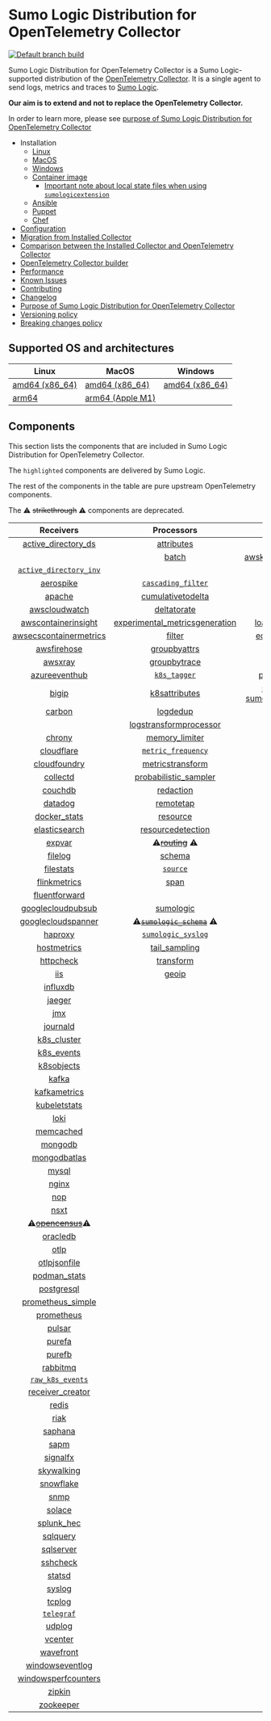 # Sumo Logic Distribution for OpenTelemetry Collector

[![Default branch build](https://github.com/SumoLogic/sumologic-otel-collector/actions/workflows/dev_builds.yml/badge.svg)](https://github.com/SumoLogic/sumologic-otel-collector/actions/workflows/dev_builds.yml)

Sumo Logic Distribution for OpenTelemetry Collector is a Sumo Logic-supported distribution of the [OpenTelemetry Collector][otc_link].
It is a single agent to send logs, metrics and traces to [Sumo Logic][sumologic].

**Our aim is to extend and not to replace the OpenTelemetry Collector.**

In order to learn more, please see [purpose of Sumo Logic Distribution for OpenTelemetry Collector][purpose]

- Installation
  - [Linux][linux_installation]
  - [MacOS][macos_installation]
  - [Windows][windows_installation]
  - [Container image](/docs/installation.md#container-image)
    - [Important note about local state files when using `sumologicextension`](/docs/installation.md#important-note-about-local-state-files-when-using-sumologicextension)
  - [Ansible](/docs/installation.md#ansible)
  - [Puppet](/docs/installation.md#puppet)
  - [Chef](/docs/installation.md#chef)
- [Configuration](docs/configuration.md)
- [Migration from Installed Collector](docs/migration.md)
- [Comparison between the Installed Collector and OpenTelemetry Collector](docs/comparison.md)
- [OpenTelemetry Collector builder](./otelcolbuilder/README.md)
- [Performance]
- [Known Issues]
- [Contributing](./CONTRIBUTING.md)
- [Changelog](./CHANGELOG.md)
- [Purpose of Sumo Logic Distribution for OpenTelemetry Collector][purpose]
- [Versioning policy][versioning]
- [Breaking changes policy][breaking]

## Supported OS and architectures

| Linux                         | MacOS                         | Windows                     |
| ----------------------------- | ----------------------------- | --------------------------- |
| [amd64 (x86_64)][linux_amd64] | [amd64 (x86_64)][mac_amd64]   | [amd64 (x86_64)][win_amd64] |
| [arm64][linux_arm64]          | [arm64 (Apple M1)][mac_arm64] |                             |

## Components

This section lists the components that are included in Sumo Logic Distribution for OpenTelemetry Collector.

The `highlighted` components are delivered by Sumo Logic.

The rest of the components in the table are pure upstream OpenTelemetry components.

The ⚠️ ~~strikethrough~~ ⚠️ components are deprecated.

|                          Receivers                          |                          Processors                          |               Exporters                |                 Extensions                  |             Connectors              |
|:-----------------------------------------------------------:|:------------------------------------------------------------:| :------------------------------------: | :-----------------------------------------: | :---------------------------------: |
|      [active_directory_ds][activedirectorydsreceiver]       |              [attributes][attributesprocessor]               |         [awss3][awss3exporter]         |       [asapclient][asapauthextension]       |     [forward][forwardconnector]     |
|                                                             |                   [batch][batchprocessor]                    |          [awskinesisexporter]          |                                             |                                     |
|    [`active_directory_inv`][activedirectoryinvreceiver]     |                                                              |        [carbon][carbonexporter]        |                 [awsproxy]                  |       [count][countconnector]       |
|               [aerospike][aerospikereceiver]                |        [`cascading_filter`][cascadingfilterprocessor]        |         [debug][debugexporter]         |       [basicauth][basicauthextension]       |  [exceptions][exceptionsconnector]  |
|                  [apache][apachereceiver]                   |       [cumulativetodelta][cumulativetodeltaprocessor]        |          [file][fileexporter]          | [bearertokenauth][bearertokenauthextension] |    [failover][failoverconnector]    |
|           [awscloudwatch][awscloudwatchreceiver]            |             [deltatorate][deltatorateprocessor]              |         [kafka][kafkaexporter]         |           [db_storage][dbstorage]           |  [roundrobin][roundrobinconnector]  |
|     [awscontainerinsight][awscontainerinsightreceiver]      | [experimental_metricsgeneration][metricsgenerationprocessor] | [loadbalancing][loadbalancingexporter] |      [docker_observer][dockerobserver]      |     [routing][routingconnector]     |
|  [awsecscontainermetrics][awsecscontainermetricsreceiver]   |                  [filter][filterprocessor]                   |      [ecs_observer][ecsobserver]       |    [servicegraph][servicegraphconnector]    |                                     |
|             [awsfirehose][awsfirehosereceiver]              |            [groupbyattrs][groupbyattrsprocessor]             |          [otlp][otlpexporter]          |    [ecs_task_observer][ecstaskobserver]     | [spanmetrics][spanmetricsconnector] |
|                 [awsxray][awsxrayreceiver]                  |            [groupbytrace][groupbytraceprocessor]             |      [otlphttp][otlphttpexporter]      |         [file_storage][filestorage]         |                                     |
|           [azureeventhub][azureeventhubreceiver]            |                 [`k8s_tagger`][k8sprocessor]                 |    [prometheus][prometheusexporter]    |   [headerssetter][headerssetterextension]   |                                     |
|                   [bigip][bigipreceiver]                    |           [k8sattributes][k8sattributesprocessor]            |    [sumologic] [sumologicexporter]     |    [health_check][healthcheckextension]     |                                     |
|                  [carbon][carbonreceiver]                   |                [logdedup][logdedupprocessor]                 |        [syslog][syslogexporter]        |        [host_observer][hostobserver]        |                                     |
|                                                             |       [logstransformprocessor][logstransformprocessor]       |                                        |                                             |                                     |
|                  [chrony][chronyreceiver]                   |           [memory_limiter][memorylimiterprocessor]           |           [nop][nopexporter]           |       [http_forwarder][httpforwarder]       |                                     |
|              [cloudflare][cloudflarereceiver]               |        [`metric_frequency`][metricfrequencyprocessor]        |                                        |           [jaegerremotesampling]            |                                     |
|            [cloudfoundry][cloudfoundryreceiver]             |        [metricstransform][metricstransformprocessor]         |                                        |         [k8s_observer][k8sobserver]         |                                     |
|                [collectd][collectdreceiver]                 |    [probabilistic_sampler][probabilisticsamplerprocessor]    |                                        |                                             |                                     |
|                 [couchdb][couchdbreceiver]                  |               [redaction][redactionprocessor]                |                                        |  [oauth2client][oauth2clientauthextension]  |                                     |
|                 [datadog][datadogreceiver]                  |               [remotetap][remotetapprocessor]                |                                        |          [oidc][oidcauthextension]          |                                     |
|             [docker_stats][dockerstatsreceiver]             |                [resource][resourceprocessor]                 |                                        |           [pprof][pprofextension]           |                                     |
|           [elasticsearch][elasticsearchreceiver]            |       [resourcedetection][resourcedetectionprocessor]        |                                        |       [sigv4auth][sigv4authextension]       |                                     |
|                  [expvar][expvarreceiver]                   |          ⚠️~~[routing][routingprocessor]~~ ⚠️                |                                       |      [`sumologic`][sumologicextension]      |                                     |
|                 [filelog][filelogreceiver]                  |                  [schema][schemaprocessor]                   |                                        |          [zpages][zpagesextension]          |                                     |
|               [filestats][filestatsreceiver]                |                 [`source`][sourceprocessor]                  |                                        |                                             |                                     |
|            [flinkmetrics][flinkmetricsreceiver]             |                    [span][spanprocessor]                     |                                        |                                             |                                     |
|           [fluentforward][fluentforwardreceiver]            |                                                              |                                        |                                             |                                     |
|       [googlecloudpubsub][googlecloudpubsubreceiver]        |               [sumologic][sumologicprocessor]                |                                        |                                             |                                     |
|      [googlecloudspanner][googlecloudspannerreceiver]       |   ⚠️~~[`sumologic_schema`][sumologicschemaprocessor]~~ ⚠️    |                                        |                                             |                                     |
|                 [haproxy][haproxyreceiver]                  |        [`sumologic_syslog`][sumologicsyslogprocessor]        |                                        |                                             |                                     |
|             [hostmetrics][hostmetricsreceiver]              |            [tail_sampling][tailsamplingprocessor]            |                                        |                                             |                                     |
|               [httpcheck][httpcheckreceiver]                |               [transform][transformprocessor]                |                                        |                                             |                                     |
|                     [iis][iisreceiver]                      |                   [geoip][geoipprocessor]                    |                                        |                                             |                                     |
|                [influxdb][influxdbreceiver]                 |                                                              |                                        |                                             |                                     |
|                  [jaeger][jaegerreceiver]                   |                                                              |                                        |                                             |                                     |
|                     [jmx][jmxreceiver]                      |                                                              |                                        |                                             |                                     |
|                [journald][journaldreceiver]                 |                                                              |                                        |                                             |                                     |
|              [k8s_cluster][k8sclusterreceiver]              |                                                              |                                        |                                             |                                     |
|               [k8s_events][k8seventsreceiver]               |                                                              |                                        |                                             |                                     |
|              [k8sobjects][k8sobjectsreceiver]               |                                                              |                                        |                                             |                                     |
|                   [kafka][kafkareceiver]                    |                                                              |                                        |                                             |                                     |
|            [kafkametrics][kafkametricsreceiver]             |                                                              |                                        |                                             |                                     |
|            [kubeletstats][kubeletstatsreceiver]             |                                                              |                                        |                                             |                                     |
|                    [loki][lokireceiver]                     |                                                              |                                        |                                             |                                     |
|               [memcached][memcachedreceiver]                |                                                              |                                        |                                             |                                     |
|                 [mongodb][mongodbreceiver]                  |                                                              |                                        |                                             |                                     |
|            [mongodbatlas][mongodbatlasreceiver]             |                                                              |                                        |                                             |                                     |
|                   [mysql][mysqlreceiver]                    |                                                              |                                        |                                             |                                     |
|                   [nginx][nginxreceiver]                    |                                                              |                                        |                                             |                                     |
|                     [nop][nopreceiver]                      |                                                              |                                        |                                             |                                     |
|                    [nsxt][nsxtreceiver]                     |                                                              |                                        |                                             |                                     |
|          ⚠️~~[opencensus][opencensusreceiver]~~⚠️           |                                                              |                                        |                                             |                                     |
|                [oracledb][oracledbreceiver]                 |                                                              |                                        |                                             |                                     |
|                    [otlp][otlpreceiver]                     |                                                              |                                        |                                             |                                     |
|            [otlpjsonfile][otlpjsonfilereceiver]             |                                                              |                                        |                                             |                                     |
|               [podman_stats][podmanreceiver]                |                                                              |                                        |                                             |                                     |
|              [postgresql][postgresqlreceiver]               |                                                              |                                        |                                             |                                     |
|        [prometheus_simple][simpleprometheusreceiver]        |                                                              |                                        |                                             |                                     |
|              [prometheus][prometheusreceiver]               |                                                              |                                        |                                             |                                     |
|                  [pulsar][pulsarreceiver]                   |                                                              |                                        |                                             |                                     |
|                  [purefa][purefareceiver]                   |                                                              |                                        |                                             |                                     |
|                  [purefb][purefbreceiver]                   |                                                              |                                        |                                             |                                     |
|                [rabbitmq][rabbitmqreceiver]                 |                                                              |                                        |                                             |                                     |
|          [`raw_k8s_events`][rawk8seventsreceiver]           |                                                              |                                        |                                             |                                     |
|             [receiver_creator][receivercreator]             |                                                              |                                        |                                             |                                     |
|                   [redis][redisreceiver]                    |                                                              |                                        |                                             |                                     |
|                    [riak][riakreceiver]                     |                                                              |                                        |                                             |                                     |
|                 [saphana][saphanareceiver]                  |                                                              |                                        |                                             |                                     |
|                    [sapm][sapmreceiver]                     |                                                              |                                        |                                             |                                     |
|                [signalfx][signalfxreceiver]                 |                                                              |                                        |                                             |                                     |
|              [skywalking][skywalkingreceiver]               |                                                              |                                        |                                             |                                     |
|               [snowflake][snowflakereceiver]                |                                                              |                                        |                                             |                                     |
|                    [snmp][snmpreceiver]                     |                                                              |                                        |                                             |                                     |
|                  [solace][solacereceiver]                   |                                                              |                                        |                                             |                                     |
|               [splunk_hec][splunkhecreceiver]               |                                                              |                                        |                                             |                                     |
|                [sqlquery][sqlqueryreceiver]                 |                                                              |                                        |                                             |                                     |
|               [sqlserver][sqlserverreceiver]                |                                                              |                                        |                                             |                                     |
|                [sshcheck][sshcheckreceiver]                 |                                                              |                                        |                                             |                                     |
|                  [statsd][statsdreceiver]                   |                                                              |                                        |                                             |                                     |
|                  [syslog][syslogreceiver]                   |                                                              |                                        |                                             |                                     |
|                  [tcplog][tcplogreceiver]                   |                                                              |                                        |                                             |                                     |
|               [`telegraf`][telegrafreceiver]                |                                                              |                                        |                                             |                                     |
|                  [udplog][udplogreceiver]                   |                                                              |                                        |                                             |                                     |
|                 [vcenter][vcenterreceiver]                  |                                                              |                                        |                                             |                                     |
|               [wavefront][wavefrontreceiver]                |                                                              |                                        |                                             |                                     |
|         [windowseventlog][windowseventlogreceiver]          |                                                              |                                        |                                             |                                     |
|     [windowsperfcounters][windowsperfcountersreceiver]      |                                                              |                                        |                                             |                                     |
|                  [zipkin][zipkinreceiver]                   |                                                              |                                        |                                             |                                     |
|               [zookeeper][zookeeperreceiver]                |                                                              |                                        |                                             |                                     |

[otc_link]: https://github.com/open-telemetry/opentelemetry-collector
[sumologic]: https://www.sumologic.com
[linux_installation]: https://help.sumologic.com/docs/send-data/opentelemetry-collector/install-collector-linux/
[macos_installation]: https://help.sumologic.com/docs/send-data/opentelemetry-collector/install-collector-macos/
[windows_installation]: https://help.sumologic.com/docs/send-data/opentelemetry-collector/install-collector-windows/
[performance]: https://help.sumologic.com/docs/send-data/opentelemetry-collector/#performance
[known issues]: https://help.sumologic.com/docs/send-data/opentelemetry-collector/troubleshooting-faq/#known-issues
[purpose]: https://help.sumologic.com/docs/send-data/opentelemetry-collector/sumo-logic-opentelemetry-vs-opentelemetry-upstream-relationship/
[versioning]: https://help.sumologic.com/docs/send-data/opentelemetry-collector/sumo-logic-opentelemetry-vs-opentelemetry-upstream-relationship/#versioning-policy
[breaking]: https://help.sumologic.com/docs/send-data/opentelemetry-collector/sumo-logic-opentelemetry-vs-opentelemetry-upstream-relationship/#versioning-policy
[linux_amd64]: ./docs/installation.md#linux-on-amd64-x86-64
[linux_arm64]: ./docs/installation.md#linux-on-arm64
[mac_amd64]: ./docs/installation.md#macos-on-amd64-x86-64
[mac_arm64]: ./docs/installation.md#macos-on-arm64-apple-m1-x86-64
[win_amd64]: ./docs/installation.md#windows
[activedirectorydsreceiver]: https://github.com/open-telemetry/opentelemetry-collector-contrib/tree/v0.130.0/receiver/activedirectorydsreceiver
[activedirectoryinvreceiver]: ./pkg/receiver/activedirectoryinvreceiver
[aerospikereceiver]: https://github.com/open-telemetry/opentelemetry-collector-contrib/tree/v0.130.0/receiver/aerospikereceiver
[apachereceiver]: https://github.com/open-telemetry/opentelemetry-collector-contrib/tree/v0.130.0/receiver/apachereceiver
[awscloudwatchreceiver]: https://github.com/open-telemetry/opentelemetry-collector-contrib/tree/v0.130.0/receiver/awscloudwatchreceiver
[awscontainerinsightreceiver]: https://github.com/open-telemetry/opentelemetry-collector-contrib/tree/v0.130.0/receiver/awscontainerinsightreceiver
[awsecscontainermetricsreceiver]: https://github.com/open-telemetry/opentelemetry-collector-contrib/tree/v0.130.0/receiver/awsecscontainermetricsreceiver
[awsfirehosereceiver]: https://github.com/open-telemetry/opentelemetry-collector-contrib/tree/v0.130.0/receiver/awsfirehosereceiver
[awsxrayreceiver]: https://github.com/open-telemetry/opentelemetry-collector-contrib/tree/v0.130.0/receiver/awsxrayreceiver
[azureeventhubreceiver]: https://github.com/open-telemetry/opentelemetry-collector-contrib/tree/v0.130.0/receiver/azureeventhubreceiver
[bigipreceiver]: https://github.com/open-telemetry/opentelemetry-collector-contrib/tree/v0.130.0/receiver/bigipreceiver
[carbonreceiver]: https://github.com/open-telemetry/opentelemetry-collector-contrib/tree/v0.130.0/receiver/carbonreceiver
[chronyreceiver]: https://github.com/open-telemetry/opentelemetry-collector-contrib/tree/v0.130.0/receiver/chronyreceiver
[cloudfoundryreceiver]: https://github.com/open-telemetry/opentelemetry-collector-contrib/tree/v0.130.0/receiver/cloudfoundryreceiver
[cloudflarereceiver]: https://github.com/open-telemetry/opentelemetry-collector-contrib/tree/v0.130.0/receiver/cloudflarereceiver
[collectdreceiver]: https://github.com/open-telemetry/opentelemetry-collector-contrib/tree/v0.130.0/receiver/collectdreceiver
[couchdbreceiver]: https://github.com/open-telemetry/opentelemetry-collector-contrib/tree/v0.130.0/receiver/couchdbreceiver
[datadogreceiver]: https://github.com/open-telemetry/opentelemetry-collector-contrib/tree/v0.130.0/receiver/datadogreceiver
[dockerstatsreceiver]: https://github.com/open-telemetry/opentelemetry-collector-contrib/tree/v0.130.0/receiver/dockerstatsreceiver
[elasticsearchreceiver]: https://github.com/open-telemetry/opentelemetry-collector-contrib/tree/v0.130.0/receiver/elasticsearchreceiver
[expvarreceiver]: https://github.com/open-telemetry/opentelemetry-collector-contrib/tree/v0.130.0/receiver/expvarreceiver
[filelogreceiver]: https://github.com/open-telemetry/opentelemetry-collector-contrib/tree/v0.130.0/receiver/filelogreceiver
[filestatsreceiver]: https://github.com/open-telemetry/opentelemetry-collector-contrib/tree/v0.130.0/receiver/filestatsreceiver
[flinkmetricsreceiver]: https://github.com/open-telemetry/opentelemetry-collector-contrib/tree/v0.130.0/receiver/flinkmetricsreceiver
[fluentforwardreceiver]: https://github.com/open-telemetry/opentelemetry-collector-contrib/tree/v0.130.0/receiver/fluentforwardreceiver
[googlecloudpubsubreceiver]: https://github.com/open-telemetry/opentelemetry-collector-contrib/tree/v0.130.0/receiver/googlecloudpubsubreceiver
[googlecloudspannerreceiver]: https://github.com/open-telemetry/opentelemetry-collector-contrib/tree/v0.130.0/receiver/googlecloudspannerreceiver
[haproxyreceiver]: https://github.com/open-telemetry/opentelemetry-collector-contrib/tree/v0.130.0/receiver/haproxyreceiver
[hostmetricsreceiver]: https://github.com/open-telemetry/opentelemetry-collector-contrib/tree/v0.130.0/receiver/hostmetricsreceiver
[httpcheckreceiver]: https://github.com/open-telemetry/opentelemetry-collector-contrib/tree/v0.130.0/receiver/httpcheckreceiver
[iisreceiver]: https://github.com/open-telemetry/opentelemetry-collector-contrib/tree/v0.130.0/receiver/iisreceiver
[influxdbreceiver]: https://github.com/open-telemetry/opentelemetry-collector-contrib/tree/v0.130.0/receiver/influxdbreceiver
[jaegerreceiver]: https://github.com/open-telemetry/opentelemetry-collector-contrib/tree/v0.130.0/receiver/jaegerreceiver
[jmxreceiver]: https://github.com/open-telemetry/opentelemetry-collector-contrib/tree/v0.130.0/receiver/jmxreceiver
[journaldreceiver]: https://github.com/open-telemetry/opentelemetry-collector-contrib/tree/v0.130.0/receiver/journaldreceiver
[k8sclusterreceiver]: https://github.com/open-telemetry/opentelemetry-collector-contrib/tree/v0.130.0/receiver/k8sclusterreceiver
[k8seventsreceiver]: https://github.com/open-telemetry/opentelemetry-collector-contrib/tree/v0.130.0/receiver/k8seventsreceiver
[k8sobjectsreceiver]: https://github.com/open-telemetry/opentelemetry-collector-contrib/tree/v0.130.0/receiver/k8sobjectsreceiver
[kafkareceiver]: https://github.com/open-telemetry/opentelemetry-collector-contrib/tree/v0.130.0/receiver/kafkareceiver
[kafkametricsreceiver]: https://github.com/open-telemetry/opentelemetry-collector-contrib/tree/v0.130.0/receiver/kafkametricsreceiver
[kubeletstatsreceiver]: https://github.com/open-telemetry/opentelemetry-collector-contrib/tree/v0.130.0/receiver/kubeletstatsreceiver
[lokireceiver]: https://github.com/open-telemetry/opentelemetry-collector-contrib/tree/v0.130.0/receiver/lokireceiver
[memcachedreceiver]: https://github.com/open-telemetry/opentelemetry-collector-contrib/tree/v0.130.0/receiver/memcachedreceiver
[mongodbreceiver]: https://github.com/open-telemetry/opentelemetry-collector-contrib/tree/v0.130.0/receiver/mongodbreceiver
[mongodbatlasreceiver]: https://github.com/open-telemetry/opentelemetry-collector-contrib/tree/v0.130.0/receiver/mongodbatlasreceiver
[mysqlreceiver]: https://github.com/open-telemetry/opentelemetry-collector-contrib/tree/v0.130.0/receiver/mysqlreceiver
[nginxreceiver]: https://github.com/open-telemetry/opentelemetry-collector-contrib/tree/v0.130.0/receiver/nginxreceiver
[nopreceiver]: https://github.com/open-telemetry/opentelemetry-collector/tree/v0.130.1/receiver/nopreceiver
[nsxtreceiver]: https://github.com/open-telemetry/opentelemetry-collector-contrib/tree/v0.130.0/receiver/nsxtreceiver
[opencensusreceiver]: https://github.com/open-telemetry/opentelemetry-collector-contrib/tree/v0.130.0/receiver/opencensusreceiver
[oracledbreceiver]: https://github.com/open-telemetry/opentelemetry-collector-contrib/tree/v0.130.0/receiver/oracledbreceiver
[otlpreceiver]: https://github.com/open-telemetry/opentelemetry-collector/tree/v0.130.1/receiver/otlpreceiver
[otlpjsonfilereceiver]: https://github.com/open-telemetry/opentelemetry-collector-contrib/tree/v0.130.0/receiver/otlpjsonfilereceiver
[podmanreceiver]: https://github.com/open-telemetry/opentelemetry-collector-contrib/tree/v0.130.0/receiver/podmanreceiver
[postgresqlreceiver]: https://github.com/open-telemetry/opentelemetry-collector-contrib/tree/v0.130.0/receiver/postgresqlreceiver
[simpleprometheusreceiver]: https://github.com/open-telemetry/opentelemetry-collector-contrib/tree/v0.130.0/receiver/simpleprometheusreceiver
[prometheusreceiver]: https://github.com/open-telemetry/opentelemetry-collector-contrib/tree/v0.130.0/receiver/prometheusreceiver
[pulsarreceiver]: https://github.com/open-telemetry/opentelemetry-collector-contrib/tree/v0.130.0/receiver/pulsarreceiver
[purefareceiver]: https://github.com/open-telemetry/opentelemetry-collector-contrib/tree/v0.130.0/receiver/purefareceiver
[purefbreceiver]: https://github.com/open-telemetry/opentelemetry-collector-contrib/tree/v0.130.0/receiver/purefbreceiver
[rabbitmqreceiver]: https://github.com/open-telemetry/opentelemetry-collector-contrib/tree/v0.130.0/receiver/rabbitmqreceiver
[rawk8seventsreceiver]: ./pkg/receiver/rawk8seventsreceiver
[receivercreator]: https://github.com/open-telemetry/opentelemetry-collector-contrib/tree/v0.130.0/receiver/receivercreator
[redisreceiver]: https://github.com/open-telemetry/opentelemetry-collector-contrib/tree/v0.130.0/receiver/redisreceiver
[riakreceiver]: https://github.com/open-telemetry/opentelemetry-collector-contrib/tree/v0.130.0/receiver/riakreceiver
[saphanareceiver]: https://github.com/open-telemetry/opentelemetry-collector-contrib/tree/v0.130.0/receiver/saphanareceiver
[sapmreceiver]: https://github.com/open-telemetry/opentelemetry-collector-contrib/tree/v0.130.0/receiver/sapmreceiver
[signalfxreceiver]: https://github.com/open-telemetry/opentelemetry-collector-contrib/tree/v0.130.0/receiver/signalfxreceiver
[skywalkingreceiver]: https://github.com/open-telemetry/opentelemetry-collector-contrib/tree/v0.130.0/receiver/skywalkingreceiver
[snmpreceiver]: https://github.com/open-telemetry/opentelemetry-collector-contrib/tree/v0.130.0/receiver/snmpreceiver
[snowflakereceiver]: https://github.com/open-telemetry/opentelemetry-collector-contrib/tree/v0.130.0/receiver/snowflakereceiver
[solacereceiver]: https://github.com/open-telemetry/opentelemetry-collector-contrib/tree/v0.130.0/receiver/solacereceiver
[splunkhecreceiver]: https://github.com/open-telemetry/opentelemetry-collector-contrib/tree/v0.130.0/receiver/splunkhecreceiver
[sqlqueryreceiver]: https://github.com/open-telemetry/opentelemetry-collector-contrib/tree/v0.130.0/receiver/sqlqueryreceiver
[sqlserverreceiver]: https://github.com/open-telemetry/opentelemetry-collector-contrib/tree/v0.130.0/receiver/sqlserverreceiver
[sshcheckreceiver]: https://github.com/open-telemetry/opentelemetry-collector-contrib/tree/v0.130.0/receiver/sshcheckreceiver
[statsdreceiver]: https://github.com/open-telemetry/opentelemetry-collector-contrib/tree/v0.130.0/receiver/statsdreceiver
[syslogreceiver]: https://github.com/open-telemetry/opentelemetry-collector-contrib/tree/v0.130.0/receiver/syslogreceiver
[tcplogreceiver]: https://github.com/open-telemetry/opentelemetry-collector-contrib/tree/v0.130.0/receiver/tcplogreceiver
[telegrafreceiver]: ./pkg/receiver/telegrafreceiver
[udplogreceiver]: https://github.com/open-telemetry/opentelemetry-collector-contrib/tree/v0.130.0/receiver/udplogreceiver
[vcenterreceiver]: https://github.com/open-telemetry/opentelemetry-collector-contrib/tree/v0.130.0/receiver/vcenterreceiver
[wavefrontreceiver]: https://github.com/open-telemetry/opentelemetry-collector-contrib/tree/v0.130.0/receiver/wavefrontreceiver
[windowseventlogreceiver]: https://github.com/open-telemetry/opentelemetry-collector-contrib/tree/v0.130.0/receiver/windowseventlogreceiver
[windowsperfcountersreceiver]: https://github.com/open-telemetry/opentelemetry-collector-contrib/tree/v0.130.0/receiver/windowsperfcountersreceiver
[zipkinreceiver]: https://github.com/open-telemetry/opentelemetry-collector-contrib/tree/v0.130.0/receiver/zipkinreceiver
[zookeeperreceiver]: https://github.com/open-telemetry/opentelemetry-collector-contrib/tree/v0.130.0/receiver/zookeeperreceiver
[attributesprocessor]: https://github.com/open-telemetry/opentelemetry-collector-contrib/tree/v0.130.0/processor/attributesprocessor
[batchprocessor]: https://github.com/open-telemetry/opentelemetry-collector/tree/v0.130.1/processor/batchprocessor
[cascadingfilterprocessor]: ./pkg/processor/cascadingfilterprocessor
[cumulativetodeltaprocessor]: https://github.com/open-telemetry/opentelemetry-collector-contrib/tree/v0.130.0/processor/cumulativetodeltaprocessor
[deltatorateprocessor]: https://github.com/open-telemetry/opentelemetry-collector-contrib/tree/v0.130.0/processor/deltatorateprocessor
[metricsgenerationprocessor]: https://github.com/open-telemetry/opentelemetry-collector-contrib/tree/v0.130.0/processor/metricsgenerationprocessor
[filterprocessor]: https://github.com/open-telemetry/opentelemetry-collector-contrib/tree/v0.130.0/processor/filterprocessor
[groupbyattrsprocessor]: https://github.com/open-telemetry/opentelemetry-collector-contrib/tree/v0.130.0/processor/groupbyattrsprocessor
[groupbytraceprocessor]: https://github.com/open-telemetry/opentelemetry-collector-contrib/tree/v0.130.0/processor/groupbytraceprocessor
[k8sprocessor]: ./pkg/processor/k8sprocessor
[k8sattributesprocessor]: https://github.com/open-telemetry/opentelemetry-collector-contrib/tree/v0.130.0/processor/k8sattributesprocessor
[logdedupprocessor]: https://github.com/open-telemetry/opentelemetry-collector-contrib/tree/v0.130.0/processor/logdedupprocessor
[logstransformprocessor]: https://github.com/open-telemetry/opentelemetry-collector-contrib/tree/v0.130.0/processor/logstransformprocessor
[memorylimiterprocessor]: https://github.com/open-telemetry/opentelemetry-collector/tree/v0.130.1/processor/memorylimiterprocessor
[metricfrequencyprocessor]: ./pkg/processor/metricfrequencyprocessor
[metricstransformprocessor]: https://github.com/open-telemetry/opentelemetry-collector-contrib/tree/v0.130.0/processor/metricstransformprocessor
[probabilisticsamplerprocessor]: https://github.com/open-telemetry/opentelemetry-collector-contrib/tree/v0.130.0/processor/probabilisticsamplerprocessor
[redactionprocessor]: https://github.com/open-telemetry/opentelemetry-collector-contrib/tree/v0.130.0/processor/redactionprocessor
[remotetapprocessor]: https://github.com/open-telemetry/opentelemetry-collector-contrib/tree/v0.130.0/processor/remotetapprocessor
[resourceprocessor]: https://github.com/open-telemetry/opentelemetry-collector-contrib/tree/v0.130.0/processor/resourceprocessor
[resourcedetectionprocessor]: https://github.com/open-telemetry/opentelemetry-collector-contrib/tree/v0.130.0/processor/resourcedetectionprocessor
[routingprocessor]: https://github.com/open-telemetry/opentelemetry-collector-contrib/tree/v0.130.0/processor/routingprocessor
[schemaprocessor]: https://github.com/open-telemetry/opentelemetry-collector-contrib/tree/v0.130.0/processor/schemaprocessor
[sourceprocessor]: ./pkg/processor/sourceprocessor
[spanprocessor]: https://github.com/open-telemetry/opentelemetry-collector-contrib/tree/v0.130.0/processor/spanprocessor
[sumologicprocessor]: https://github.com/open-telemetry/opentelemetry-collector-contrib/tree/v0.130.0/processor/sumologicprocessor
[sumologicschemaprocessor]: ./pkg/processor/sumologicschemaprocessor
[sumologicsyslogprocessor]: ./pkg/processor/sumologicsyslogprocessor
[tailsamplingprocessor]: https://github.com/open-telemetry/opentelemetry-collector-contrib/tree/v0.130.0/processor/tailsamplingprocessor
[transformprocessor]: https://github.com/open-telemetry/opentelemetry-collector-contrib/tree/v0.130.0/processor/transformprocessor
[awss3exporter]: https://github.com/open-telemetry/opentelemetry-collector-contrib/tree/v0.130.0/exporter/awss3exporter
[awskinesisexporter]: https://github.com/open-telemetry/opentelemetry-collector-contrib/tree/v0.130.0/exporter/awskinesisexporter
[carbonexporter]: https://github.com/open-telemetry/opentelemetry-collector-contrib/tree/v0.130.0/exporter/carbonexporter
[debugexporter]: https://github.com/open-telemetry/opentelemetry-collector/tree/v0.130.1/exporter/debugexporter
[fileexporter]: https://github.com/open-telemetry/opentelemetry-collector-contrib/tree/v0.130.0/exporter/fileexporter
[kafkaexporter]: https://github.com/open-telemetry/opentelemetry-collector-contrib/tree/v0.130.0/exporter/kafkaexporter
[loadbalancingexporter]: https://github.com/open-telemetry/opentelemetry-collector-contrib/tree/v0.130.0/exporter/loadbalancingexporter
[nopexporter]: https://github.com/open-telemetry/opentelemetry-collector/tree/v0.130.1/exporter/nopexporter
[otlpexporter]: https://github.com/open-telemetry/opentelemetry-collector/tree/v0.130.1/exporter/otlpexporter
[otlphttpexporter]: https://github.com/open-telemetry/opentelemetry-collector/tree/v0.130.1/exporter/otlphttpexporter
[prometheusexporter]: https://github.com/open-telemetry/opentelemetry-collector-contrib/tree/v0.130.0/exporter/prometheusexporter
[sumologicexporter]: https://github.com/open-telemetry/opentelemetry-collector-contrib/tree/v0.130.0/exporter/sumologicexporter
[syslogexporter]: https://github.com/open-telemetry/opentelemetry-collector-contrib/tree/v0.130.0/exporter/syslogexporter
[asapauthextension]: https://github.com/open-telemetry/opentelemetry-collector-contrib/tree/v0.130.0/extension/asapauthextension
[awsproxy]: https://github.com/open-telemetry/opentelemetry-collector-contrib/tree/v0.130.0/extension/awsproxy
[basicauthextension]: https://github.com/open-telemetry/opentelemetry-collector-contrib/tree/v0.130.0/extension/basicauthextension
[bearertokenauthextension]: https://github.com/open-telemetry/opentelemetry-collector-contrib/tree/v0.130.0/extension/bearertokenauthextension
[dbstorage]: https://github.com/open-telemetry/opentelemetry-collector-contrib/tree/v0.130.0/extension/storage/dbstorage
[dockerobserver]: https://github.com/open-telemetry/opentelemetry-collector-contrib/tree/v0.130.0/extension/observer/dockerobserver
[ecsobserver]: https://github.com/open-telemetry/opentelemetry-collector-contrib/tree/v0.130.0/extension/observer/ecsobserver
[ecstaskobserver]: https://github.com/open-telemetry/opentelemetry-collector-contrib/tree/v0.130.0/extension/observer/ecstaskobserver
[filestorage]: https://github.com/open-telemetry/opentelemetry-collector-contrib/tree/v0.130.0/extension/storage/filestorage
[headerssetterextension]: https://github.com/open-telemetry/opentelemetry-collector-contrib/tree/v0.130.0/extension/headerssetterextension
[healthcheckextension]: https://github.com/open-telemetry/opentelemetry-collector-contrib/tree/v0.130.0/extension/healthcheckextension
[hostobserver]: https://github.com/open-telemetry/opentelemetry-collector-contrib/tree/v0.130.0/extension/observer/hostobserver
[httpforwarder]: https://github.com/open-telemetry/opentelemetry-collector-contrib/tree/v0.130.0/extension/httpforwarderextension
[jaegerremotesampling]: https://github.com/open-telemetry/opentelemetry-collector-contrib/tree/v0.130.0/extension/jaegerremotesampling
[k8sobserver]: https://github.com/open-telemetry/opentelemetry-collector-contrib/tree/v0.130.0/extension/observer/k8sobserver
[oauth2clientauthextension]: https://github.com/open-telemetry/opentelemetry-collector-contrib/tree/v0.130.0/extension/oauth2clientauthextension
[oidcauthextension]: https://github.com/open-telemetry/opentelemetry-collector-contrib/tree/v0.130.0/extension/oidcauthextension
[pprofextension]: https://github.com/open-telemetry/opentelemetry-collector-contrib/tree/v0.130.0/extension/pprofextension
[sigv4authextension]: https://github.com/open-telemetry/opentelemetry-collector-contrib/tree/v0.130.0/extension/sigv4authextension
[sumologicextension]: https://github.com/open-telemetry/opentelemetry-collector-contrib/tree/v0.130.0/extension/sumologicextension
[zpagesextension]: https://github.com/open-telemetry/opentelemetry-collector/tree/v0.130.1/extension/zpagesextension
[forwardconnector]: https://github.com/open-telemetry/opentelemetry-collector/tree/v0.130.1/connector/forwardconnector
[countconnector]: https://github.com/open-telemetry/opentelemetry-collector-contrib/tree/v0.130.0/connector/countconnector
[failoverconnector]: https://github.com/open-telemetry/opentelemetry-collector-contrib/tree/v0.130.0/connector/failoverconnector
[exceptionsconnector]: https://github.com/open-telemetry/opentelemetry-collector-contrib/tree/v0.130.0/connector/exceptionsconnector
[roundrobinconnector]: https://github.com/open-telemetry/opentelemetry-collector-contrib/tree/v0.130.0/connector/roundrobinconnector
[routingconnector]: https://github.com/open-telemetry/opentelemetry-collector-contrib/tree/v0.130.0/connector/routingconnector
[servicegraphconnector]: https://github.com/open-telemetry/opentelemetry-collector-contrib/tree/v0.130.0/connector/servicegraphconnector
[spanmetricsconnector]: https://github.com/open-telemetry/opentelemetry-collector-contrib/tree/v0.130.0/connector/spanmetricsconnector
[geoipprocessor]: https://github.com/open-telemetry/opentelemetry-collector-contrib/tree/v0.130.0/processor/geoipprocessor

